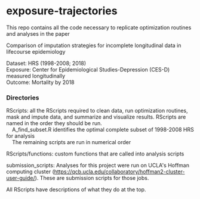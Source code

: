 # exposure-trajectories

This repo contains all the code necessary to replicate optimization routines and analyses in the paper

Comparison of imputation strategies for incomplete longitudinal data in lifecourse epidemiology

Dataset: HRS (1998-2008; 2018) <br>
Exposure: Center for Epidemiological Studies-Depression (CES-D) measured longitudinally <br>
Outcome: Mortality by 2018 <br>

### Directories
RScripts: all the RScripts required to clean data, run optimization routines, mask and impute data, and summarize and visualize results. RScripts are named in the order they should be run. <br> 
&nbsp;&nbsp;&nbsp;&nbsp;A_find_subset.R identifies the optimal complete subset of 1998-2008 HRS for analysis <br>
&nbsp;&nbsp;&nbsp;&nbsp;The remaining scripts are run in numerical order <br>

RScripts/functions: custom functions that are called into analysis scripts <br>

submission_scripts: Analyses for this project were run on UCLA's Hoffman computing cluster (https://qcb.ucla.edu/collaboratory/hoffman2-cluster-user-guide/). These are submission scripts for those jobs.

All RScripts have descriptions of what they do at the top.
